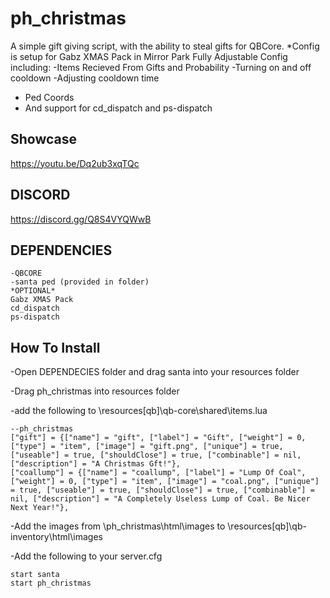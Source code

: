 # ph_christmas
A simple gift giving script, with the ability to steal gifts for QBCore.
*Config is setup for Gabz XMAS Pack in Mirror Park
Fully Adjustable Config including:
-Items Recieved From Gifts and Probability
-Turning on and off cooldown
-Adjusting cooldown time
- Ped Coords
- And support for cd_dispatch and ps-dispatch

## Showcase
https://youtu.be/Dq2ub3xqTQc

## DISCORD
https://discord.gg/Q8S4VYQWwB

## DEPENDENCIES
```
-QBCORE
-santa ped (provided in folder)
*OPTIONAL*
Gabz XMAS Pack
cd_dispatch
ps-dispatch
```

## How To Install
-Open DEPENDECIES folder and drag santa into your resources folder

-Drag ph_christmas into resources folder

-add the following to \resources\[qb]\qb-core\shared\items.lua
```
--ph_christmas
["gift"] = {["name"] = "gift", ["label"] = "Gift", ["weight"] = 0, ["type"] = "item", ["image"] = "gift.png", ["unique"] = true, ["useable"] = true, ["shouldClose"] = true, ["combinable"] = nil, ["description"] = "A Christmas Gft!"},
["coallump"] = {["name"] = "coallump", ["label"] = "Lump Of Coal", ["weight"] = 0, ["type"] = "item", ["image"] = "coal.png", ["unique"] = true, ["useable"] = true, ["shouldClose"] = true, ["combinable"] = nil, ["description"] = "A Completely Useless Lump of Coal. Be Nicer Next Year!"},

```
-Add the images from \ph_christmas\html\images to \resources\[qb]\qb-inventory\html\images

-Add the following to your server.cfg
```
start santa
start ph_christmas
```


